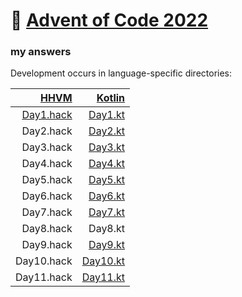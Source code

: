 # 🎄 [Advent of Code 2022](https://adventofcode.com/2022)

### my answers

Development occurs in language-specific directories:

|                    [HHVM](hhvm) |                                                     [Kotlin](src) |
|--------------------------------:|------------------------------------------------------------------:|
| [Day1.hack](hhvm/src/Day1.hack) |   [Day1.kt](src/main/kotlin/com/github/malukenho/aoc2022/Day1.kt) |
|                       Day2.hack |   [Day2.kt](src/main/kotlin/com/github/malukenho/aoc2022/Day2.kt) |
|                       Day3.hack |   [Day3.kt](src/main/kotlin/com/github/malukenho/aoc2022/Day3.kt) |
|                       Day4.hack |   [Day4.kt](src/main/kotlin/com/github/malukenho/aoc2022/Day4.kt) |
|                       Day5.hack |   [Day5.kt](src/main/kotlin/com/github/malukenho/aoc2022/Day5.kt) |
|                       Day6.hack |   [Day6.kt](src/main/kotlin/com/github/malukenho/aoc2022/Day6.kt) |
|                       Day7.hack |   [Day7.kt](src/main/kotlin/com/github/malukenho/aoc2022/Day7.kt) |
|                       Day8.hack |                                                           Day8.kt |
|                       Day9.hack |   [Day9.kt](src/main/kotlin/com/github/malukenho/aoc2022/Day9.kt) |                                                       |
|                      Day10.hack | [Day10.kt](src/main/kotlin/com/github/malukenho/aoc2022/Day10.kt) |
|                      Day11.hack | [Day11.kt](src/main/kotlin/com/github/malukenho/aoc2022/Day11.kt) |
